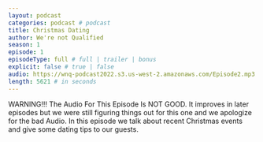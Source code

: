 ```yaml
---
layout: podcast
categories: podcast # podcast
title: Christmas Dating
author: We're not Qualified 
season: 1
episode: 1
episodeType: full # full | trailer | bonus
explicit: false # true | false
audio: https://wnq-podcast2022.s3.us-west-2.amazonaws.com/Episode2.mp3
length: 5621 # in seconds
---
```

WARNING!!! The Audio For This Episode Is NOT GOOD. It improves in later episodes but we were still figuring things out for this one and we apologize for the bad Audio.
In this episode we talk about recent Christmas events and give some dating tips to our guests.